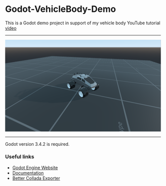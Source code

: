 # Godot-VehicleBody-Demo

This is a Godot demo project in support of my vehicle body YouTube tutorial [video](https://youtu.be/80YcMgGEpuY)

-----------------------------------------------------------------------------------------------------------------

![](https://github.com/warrpy/Godot-VehicleBody-Demo/blob/main/Vehicle%20Tutorial/screenshot.png)

-----------------------------------------------------------------------------------------------------------------

Godot version 3.4.2 is required.

### Useful links

- [Godot Engine Website](https://godotengine.org)
- [Documentation](http://docs.godotengine.org)
- [Better Collada Exporter](https://github.com/godotengine/collada-exporter)
